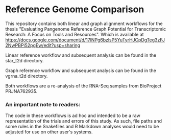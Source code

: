 # Reference Genome Comparison
This repository contains both linear and graph alignment workflows for the thesis "Evaluating Pangenome Reference Graph Potential for Transcriptomic Research: A Focus on Tools and Resources". Which is available at https://docs.google.com/document/d/17lNPg6bzlsP5YuTyrHJCpDgTeg3zFJ2NwPBPi52pgEw/edit?usp=sharing

Linear reference workflow and subsequent analysis can be found in the star_t2d directory. 

Graph reference workflow and subsequent analysis can be found in the vgrna_t2d directory. 

Both workflows are a re-analysis of the RNA-Seq samples from BioProject PRJNA762935.

### An important note to readers:
The code in these workflows is ad hoc and intended to be a raw representation of the trials and errors of this study. As such, file paths and some rules in the Snakefiles and R Markdown analyses would need to be adjusted for use on other user's systems. 